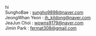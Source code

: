 hi  
SunghoBae : sungho9898@naver.com  
JeongWhan Yeon : jh_kildong@naver.com  
JeaJun Choi : wowns9179@naver.com  
Jimin Park : fermat308@gmail.com  